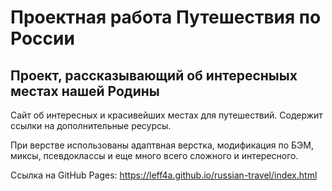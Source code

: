 # Проектная работа Путешествия по России 
 
 ## Проект, рассказывающий об интересныых местах нашей Родины
 
Сайт об интересных и красивейших местах для путешествий. Содержит ссылки на дополнительные ресурсы. 
 
При верстве использованы адаптвная верстка, модификация по БЭМ, миксы, псевдоклассы и еще много всего сложного и интересного.

Ссылка на GitHub Pages: https://leff4a.github.io/russian-travel/index.html
